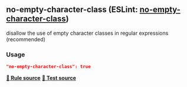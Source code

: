 <!-- Start:AutoDoc:: Modify `src/readme/rules.ts` and run `gulp readme` to update block -->
## no-empty-character-class (ESLint: [no-empty-character-class](http://eslint.org/docs/rules/no-empty-character-class))

disallow the use of empty character classes in regular expressions (recommended)

### Usage

```json
"no-empty-character-class": true
```
**[:straight_ruler: Rule source](https://github.com/buzinas/tslint-eslint-rules/blob/master/src/rules/noEmptyCharacterClassRule.ts)**
**[:blue_book: Test source](https://github.com/buzinas/tslint-eslint-rules/blob/master/src/test/rules/noEmptyCharacterClassRuleTests.ts)**

<!-- End:AutoDoc -->
